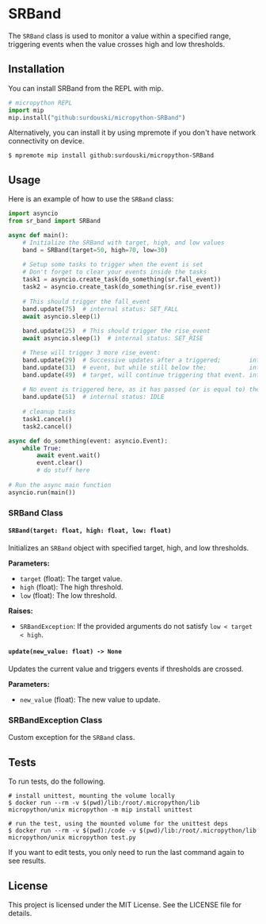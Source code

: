 # SRBand

The `SRBand` class is used to monitor a value within a specified range, triggering events when the value crosses high and low thresholds.

## Installation

You can install SRBand from the REPL with mip.
```python
# micropython REPL
import mip
mip.install("github:surdouski/micropython-SRBand")
```

Alternatively, you can install it by using mpremote if you don't have network connectivity on device.
```
$ mpremote mip install github:surdouski/micropython-SRBand
```

## Usage

Here is an example of how to use the `SRBand` class:

```python
import asyncio
from sr_band import SRBand

async def main():
    # Initialize the SRBand with target, high, and low values
    band = SRBand(target=50, high=70, low=30)
    
    # Setup some tasks to trigger when the event is set
    # Don't forget to clear your events inside the tasks
    task1 = asyncio.create_task(do_something(sr.fall_event))
    task2 = asyncio.create_task(do_something(sr.rise_event))
    
    # This should trigger the fall_event 
    band.update(75)  # internal status: SET_FALL
    await asyncio.sleep(1)
    
    band.update(25)  # This should trigger the rise_event
    await asyncio.sleep(1)  # internal status: SET_RISE

    # These will trigger 3 more rise_event:    
    band.update(29)  # Successive updates after a triggered;        internal status: SET_RISE
    band.update(31)  # event, but while still below the;            internal status: SET_RISE
    band.update(49)  # target, will continue triggering that event. internal status: SET_RISE
    
    # No event is triggered here, as it has passed (or is equal to) the reset point.
    band.update(51)  # internal status: IDLE
    
    # cleanup tasks
    task1.cancel()
    task2.cancel()

async def do_something(event: asyncio.Event):
    while True:
        await event.wait()
        event.clear()
        # do stuff here
        
# Run the async main function
asyncio.run(main())
```

### SRBand Class

#### `SRBand(target: float, high: float, low: float)`
Initializes an `SRBand` object with specified target, high, and low thresholds.

**Parameters:**
- `target` (float): The target value.
- `high` (float): The high threshold.
- `low` (float): The low threshold.

**Raises:**
- `SRBandException`: If the provided arguments do not satisfy `low < target < high`.

#### `update(new_value: float) -> None`
Updates the current value and triggers events if thresholds are crossed.

**Parameters:**
- `new_value` (float): The new value to update.

### SRBandException Class

Custom exception for the `SRBand` class.

## Tests

To run tests, do the following.
```
# install unittest, mounting the volume locally
$ docker run --rm -v $(pwd)/lib:/root/.micropython/lib micropython/unix micropython -m mip install unittest

# run the test, using the mounted volume for the unittest deps
$ docker run --rm -v $(pwd):/code -v $(pwd)/lib:/root/.micropython/lib micropython/unix micropython test.py
```

If you want to edit tests, you only need to run the last command again to see results.


## License

This project is licensed under the MIT License. See the LICENSE file for details.
